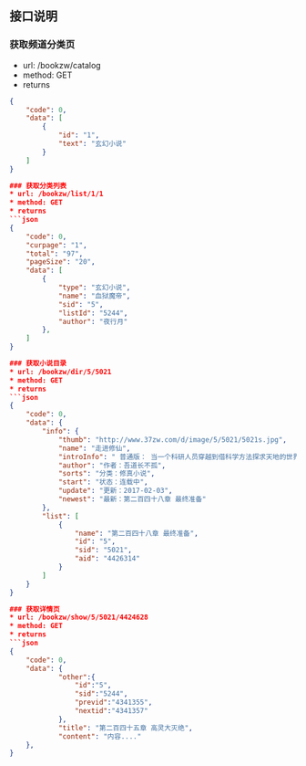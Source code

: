 ## 接口说明  

### 获取频道分类页
* url: /bookzw/catalog
* method: GET
* returns
```json
{
    "code": 0,
    "data": [
        {
            "id": "1",
            "text": "玄幻小说"
        }
    ]
}

### 获取分类列表
* url: /bookzw/list/1/1
* method: GET
* returns
```json
{
    "code": 0,
    "curpage": "1",
    "total": "97",
    "pageSize": "20",
    "data": [
        {
            "type": "玄幻小说",
            "name": "血狱魔帝",
            "sid": "5",
            "listId": "5244",
            "author": "夜行月"
        },
    ]
}

### 获取小说目录
* url: /bookzw/dir/5/5021
* method: GET
* returns
```json
{
    "code": 0,
    "data": {
        "info": {
            "thumb": "http://www.37zw.com/d/image/5/5021/5021s.jpg",
            "name": "走进修仙",
            "introInfo": " 普通版： 当一个科研人员穿越到借科学方法探求天地的世界…… 王崎：我们的口号是——学好数理化，修仙问道都不怕！ CCTV10版： 《天演图录》为何与进化论有关？飘渺无定云剑和概率云又有何关系？修真人士如何建造修真原子弹？量子力学怎样在修真中得到体现？万年前的绝世强者、今天的戒指老爷爷为何被评价为“误人子弟”“没用”？量子尊师薄耳、不准道人海森宝、太一天尊艾慈昙又与大科学家波尔、海森堡、爱因斯坦究竟有何联系？让我们跟随主持人，哦不，主角王崎一起进入今天的《走进修仙》，探索科学修仙的秘密 ",
            "author": "作者：吾道长不孤",
            "sorts": "分类：修真小说",
            "start": "状态：连载中",
            "update": "更新：2017-02-03",
            "newest": "最新：第二百四十八章 最终准备"
        },
        "list": [
            {
                "name": "第二百四十八章 最终准备",
                "id": "5",
                "sid": "5021",
                "aid": "4426314"
            }
        ]
    }
}

### 获取详情页
* url: /bookzw/show/5/5021/4424628
* method: GET
* returns
```json
{
    "code": 0,
    "data": {
            "other":{
                "id":"5",
                "sid":"5244",
                "previd":"4341355",
                "nextid":"4341357"
            },
            "title": "第二百四十五章 高灵大灭绝",
            "content": "内容...."
    },
}
